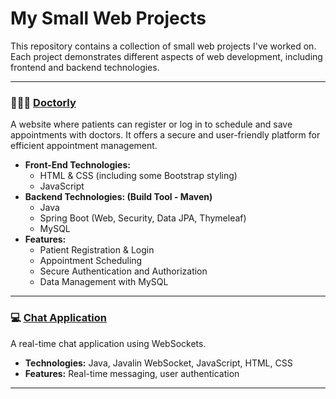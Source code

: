 # My Small Web Projects

This repository contains a collection of small web projects I've worked on. Each project demonstrates different aspects of web development, including frontend and backend technologies.

---

### 👨🏻‍⚕️ [Doctorly](DoctorlyApp)
A website where patients can register or log in to schedule and save appointments with doctors. It offers a secure and user-friendly platform for efficient appointment management.

- **Front-End Technologies:**
   - HTML & CSS (including some Bootstrap styling)
   - JavaScript
- **Backend Technologies: (Build Tool - Maven)**
    - Java
   - Spring Boot (Web, Security, Data JPA, Thymeleaf)
   -  MySQL
- **Features:**
    - Patient Registration & Login
   - Appointment Scheduling
   - Secure Authentication and Authorization
   - Data Management with MySQL
  
---

### 💻 [Chat Application](01-Chat-Application)
A real-time chat application using WebSockets.

- **Technologies:** Java, Javalin WebSocket, JavaScript, HTML, CSS
- **Features:** Real-time messaging, user authentication

---
